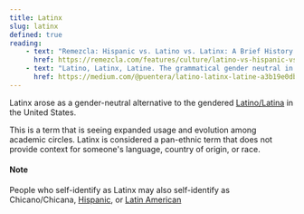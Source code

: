 ```yaml
---
title: Latinx
slug: latinx
defined: true
reading:
    - text: "Remezcla: Hispanic vs. Latino vs. Latinx: A Brief History of How These Words Originated"
      href: https://remezcla.com/features/culture/latino-vs-hispanic-vs-latinx-how-these-words-originated/
    - text: "Latino, Latinx, Latine. The grammatical gender neutral in Spanish"
      href: https://medium.com/@puentera/latino-latinx-latine-a3b19e0dbc1c
---
```


Latinx arose as a gender-neutral alternative to the gendered [Latino/Latina](/definitions/latino) in the United States.

This is a term that is seeing expanded usage and evolution among academic circles. Latinx is considered a pan-ethnic term that does not provide context for someone's language, country of origin, or race.

#### Note

People who self-identify as Latinx may also self-identify as Chicano/Chicana, [Hispanic](/definitions/hispanic), or [Latin American](/definitions/latino)
